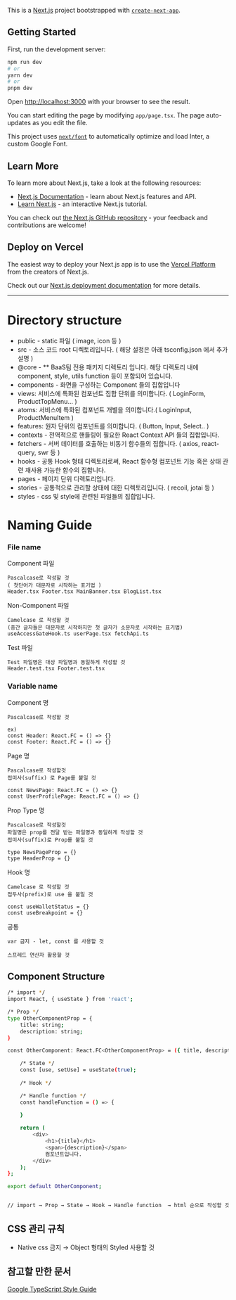 This is a [Next.js](https://nextjs.org/) project bootstrapped with [`create-next-app`](https://github.com/vercel/next.js/tree/canary/packages/create-next-app).

## Getting Started

First, run the development server:

```bash
npm run dev
# or
yarn dev
# or
pnpm dev
```

Open [http://localhost:3000](http://localhost:3000) with your browser to see the result.

You can start editing the page by modifying `app/page.tsx`. The page auto-updates as you edit the file.

This project uses [`next/font`](https://nextjs.org/docs/basic-features/font-optimization) to automatically optimize and load Inter, a custom Google Font.

## Learn More

To learn more about Next.js, take a look at the following resources:

- [Next.js Documentation](https://nextjs.org/docs) - learn about Next.js features and API.
- [Learn Next.js](https://nextjs.org/learn) - an interactive Next.js tutorial.

You can check out [the Next.js GitHub repository](https://github.com/vercel/next.js/) - your feedback and contributions are welcome!

## Deploy on Vercel

The easiest way to deploy your Next.js app is to use the [Vercel Platform](https://vercel.com/new?utm_medium=default-template&filter=next.js&utm_source=create-next-app&utm_campaign=create-next-app-readme) from the creators of Next.js.

Check out our [Next.js deployment documentation](https://nextjs.org/docs/deployment) for more details.

---

# Directory structure

- public - static 파일 ( image, icon 등 )
- src - 소스 코드 root 디렉토리입니다. ( 해당 설정은 아래 tsconfig.json 에서 추가 설명 )
- @core - ** BaaS팀 전용 패키지 디렉토리 입니다. 해당 디렉토리 내에 component, style, utils function 등이 포함되어 있습니다.
- components - 화면을 구성하는 Component 들의 집합입니다
- views: 서비스에 특화된 컴포넌트 집합 단위를 의미합니다. ( LoginForm, ProductTopMenu… )
- atoms: 서비스에 특화된 컴포넌트 개별을 의미합니다.( LoginInput, ProductMenuItem )
- features: 원자 단위의 컴포넌트를 의미합니다. ( Button, Input, Select..  )
- contexts - 전역적으로 핸들링이 필요한 React Context API 들의 집합입니다.
- fetchers - 서버 데이터를 호출하는 비동기 함수들의 집합니다. ( axios, react-query, swr 등 )
- hooks - 공통 Hook 형태 디렉토리로써, React 함수형 컴포넌트 기능 혹은 상태 관련 재사용 가능한 함수의 집합니다.
- pages - 페이지 단위 디렉토리입니다.
- stories - 공통적으로 관리할 상태에 대한 디렉토리입니다. ( recoil, jotai 등 )
- styles - css 및 style에 관련된 파일들의 집합입니다.

# Naming Guide

### File name

Component 파일
```
Pascalcase로 작성할 것
( 첫단어가 대문자로 시작하는 표기법 )
Header.tsx Footer.tsx MainBanner.tsx BlogList.tsx
```
Non-Component 파일
```
Camelcase 로 작성할 것
(중간 글자들은 대문자로 시작하지만 첫 글자가 소문자로 시작하는 표기법)
useAccessGateHook.ts userPage.tsx fetchApi.ts
```
Test 파일
```
Test 파일명은 대상 파일명과 동일하게 작성할 것
Header.test.tsx Footer.test.tsx
```


### Variable name

Component 명
```
Pascalcase로 작성할 것

ex) 
const Header: React.FC = () => {}
const Footer: React.FC = () => {}
```

Page 명
```
Pascalcase로 작성할것
접미사(suffix) 로 Page를 붙일 것

const NewsPage: React.FC = () => {}
const UserProfilePage: React.FC = () => {}
```

Prop Type 명
```
Pascalcase로 작성할것
파일명은 prop를 전달 받는 파일명과 동일하게 작성할 것
접미사(suffix)로 Prop를 붙일 것

type NewsPageProp = {}
type HeaderProp = {}
```

Hook 명

```
Camelcase 로 작성할 것
접두사(prefix)로 use 을 붙일 것

const useWalletStatus = {}
const useBreakpoint = {}
```

공통

```
var 금지 - let, const 를 사용할 것

스프레드 연산자 활용할 것
```

## Component Structure

```bash
/* import */
import React, { useState } from 'react';

/* Prop */
type OtherComponentProp = {
	title: string;
	description: string;
}

const OtherComponent: React.FC<OtherComponentProp> = ({ title, description }) => {

	/* State */
	const [use, setUse] = useState(true);
	
	/* Hook */

	/* Handle function */
	const handleFunction = () => {
		
	}

	return (
		<div>
			<h1>{title}</h1>
			<span>{description}</span>
			컴포넌트입니다.
		</div>
	);
};

export default OtherComponent;


// import → Prop → State → Hook → Handle function  → html 순으로 작성할 것 
```

## CSS 관리 규칙

- Native css 금지 → Object 형태의 Styled 사용할 것

## 참고할 만한 문서

[Google TypeScript Style Guide](https://google.github.io/styleguide/tsguide.html)
